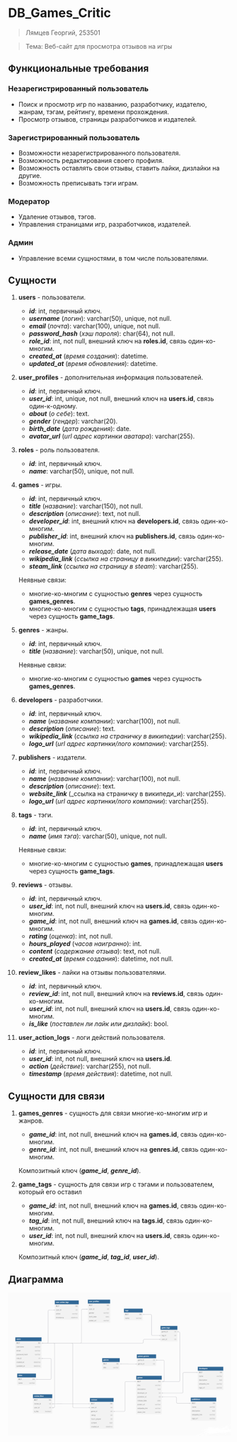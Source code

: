# DB_Games_Critic

>Лямцев Георгий, 253501

>Тема: Веб-сайт для просмотра отзывов на игры

## Функциональные требования

### Незарегистрированный пользователь
- Поиск и просмотр игр по названию, разработчику, издателю, жанрам, тэгам, рейтингу, времени прохождения.
- Просмотр отзывов, страницы разработчиков и издателей.

### Зарегистрированный пользователь
- Возможности незарегистрированного пользователя.
- Возможность редактирования своего профиля.
- Возможность оставлять свои отзывы, ставить лайки, дизлайки на другие.
- Возможность преписывать тэги играм.

### Модератор
- Удаление отзывов, тэгов.
- Управления страницами игр, разработчиков, издателей.

### Админ
- Управление всеми сущностями, в том числе пользователями.


## Сущности

1. **users** - пользователи.
   - **_id_**: int, первичный ключ.
   - **_username_** (_логин_): varchar(50), unique, not null.
   - **_email_** (_почта_): varchar(100), unique, not null.
   - **_password_hash_** (_хэш пароля_): char(64), not null. 
   - **_role_id_**: int, not null, внешний ключ на **roles.id**, связь один-ко-многим.
   - **_created_at_** (_время создания_): datetime.
   - **_updated_at_** (_время обновления_): datetime.
     
2. **user_profiles** - дополнительная информация пользователей.
   - **_id_**: int, первичный ключ.
   - **_user_id_**: int, unique, not null, внешний ключ на **users.id**, связь один-к-одному.
   - **_about_** (_о себе_): text.
   - **_gender_** (_гендер_): varchar(20).
   - **_birth_date_** (_дата рождения_): date.
   - **_avatar_url_** (_url адрес картинки аватара_): varchar(255).
     
3. **roles** - роль пользователя.
   - **_id_**: int, первичный ключ.
   - **_name_**: varchar(50), unique, not null.
     
4. **games** - игры.
   - **_id_**: int, первичный ключ.
   - **_title_** (_название_): varchar(150), not null.
   - **_description_** (_описание_): text, not null.
   - **_developer_id_**: int, внешний ключ на **developers.id**, связь один-ко-многим.
   - **_publisher_id_**: int, внешний ключ на **publishers.id**, связь один-ко-многим.
   - **_release_date_** (_дата выхода_): date, not null.
   - **_wikipedia_link_** (_ссылка на страницу в википедии_): varchar(255).
   - **_steam_link_** (_ссылка на страницу в steam_): varchar(255).

   Неявные связи:
    - многие-ко-многим с сущностью **genres** через сущность **games_genres**.
    - многие-ко-многим с сущностью **tags**, принадлежащая **users** через сущность **game_tags**.
       
5. **genres** - жанры.
   - **_id_**: int, первичный ключ.
   - **_title_** (_название_): varchar(50), unique, not null.
  
   Неявные связи:
    - многие-ко-многим с сущностью **games** через сущность **games_genres**.
       
6. **developers** - разработчики.
   - **_id_**: int, первичный ключ.
   - **_name_** (_название компании_): varchar(100), not null.
   - **_description_** (_описание_): text.
   - **_wikipedia_link_** (_ссылка на страничку в википедии_): varchar(255).
   - **_logo_url_** (_url адрес картинки/лого компании_): varchar(255).
     
7. **publishers** - издатели.
   - **_id_**: int, первичный ключ.
   - **_name_** (_название компании_): varchar(100), not null.
   - **_description_** (_описание_): text.
   - **_website_link_** (_ссылка на страничку в википеди_и): varchar(255).
   - **_logo_url_** (_url адрес картинки/лого компании_): varchar(255).
     
8. **tags** - тэги.
   - **_id_**: int, первичный ключ.
   - **_name_** (_имя тэга_): varchar(50), unique, not null.
  
   Неявные связи:
    - многие-ко-многим с сущностью **games**, принадлежащая **users** через сущность **game_tags**.
     
9. **reviews** - отзывы.
    - **_id_**: int, первичный ключ.
    - **_user_id_**: int, not null, внешний ключ на **users.id**, связь один-ко-многим.
    - **_game_id_**: int, not null, внешний ключ на **games.id**, связь один-ко-многим.
    - **_rating_** (_оценка_): int, not null.
    - **_hours_played_** (_часов наигранно_): int.
    - **_content_** (_содержание отзыва_): text, not null.
    - **_created_at_** (_время создания_): datetime, not null.
      
10. **review_likes** - лайки на отзывы пользователями.
    - **_id_**: int, первичный ключ.
    - **_review_id_**: int, not null, внешний ключ на **reviews.id**, связь один-ко-многим.
    - **_user_id_**: int, not null, внешний ключ на **users.id**, связь один-ко-многим.
    - **_is_like_** (_поставлен ли лайк или дизлайк_): bool.
      
11. **user_action_logs** - логи действий пользователя.
    - **_id_**: int, первичный ключ.
    - **_user_id_**: int, not null, внешний ключ на **users.id**.
    - **_action_** (_действие_): varchar(255), not null.
    - **_timestamp_** (_время действия_): datetime, not null.

## Сущности для связи

1. **games_genres** - сущность для связи многие-ко-многим игр и жанров.
   - **_game_id_**: int, not null, внешний ключ на **games.id**, связь один-ко-многим.
   - **_genre_id_**: int, not null, внешний ключ на **genres.id**, связь один-ко-многим.
  
   Композитный ключ (**_game_id_**, **_genre_id_**).
     
2. **game_tags** - сущность для связи игр с тэгами и пользователем, который его оставил
   - **_game_id_**: int, not null, внешний ключ на **games.id**, связь один-ко-многим.
   - **_tag_id_**: int, not null, внешний ключ на **tags.id**, связь один-ко-многим.
   - **_user_id_**: int, not null, внешний ключ на **users.id**, связь один-ко-многим.
  
   Композитный ключ (**_game_id_**, **_tag_id_**, **_user_id_**).

## Диаграмма
![Диаграмма](diagram.png)
  
